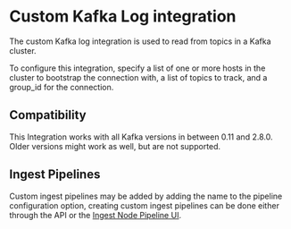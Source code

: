 # Custom Kafka Log integration

The custom Kafka log integration is used to read from topics in a Kafka cluster.

To configure this integration, specify a list of one or more hosts in the cluster to bootstrap the connection with, a list of topics to track, and a group_id for the connection.


## Compatibility
This Integration works with all Kafka versions in between 0.11 and 2.8.0. Older versions might work as well, but are not supported.


## Ingest Pipelines
Custom ingest pipelines may be added by adding the name to the pipeline configuration option, creating custom ingest pipelines can be done either through the API or the [Ingest Node Pipeline UI](/app/management/ingest/ingest_pipelines/).
